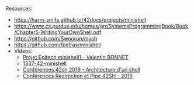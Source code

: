 Resources:  
  - https://harm-smits.github.io/42docs/projects/minishell
  - https://www.cs.purdue.edu/homes/grr/SystemsProgrammingBook/Book/Chapter5-WritingYourOwnShell.pdf
  - https://github.com/Swoorup/mysh  
  - https://github.com/fpetras/minishell  
  - Videos:  
    - [Projet Epitech minishell1 - Valentin BONNET](https://www.youtube.com/watch?v=h4D85AAz5GI)
    - [1337-42-minishell
](https://www.youtube.com/watch?v=xUfdQHEYh1w)
    - [Conférences 42sh 2019 - Architecture d'un shell](https://www.youtube.com/watch?v=oIFRiwFRSRY)
    - [Conférences Redirection et Pipe 42SH - 2019](https://www.youtube.com/watch?v=ceNaZzEoUhk)
